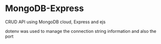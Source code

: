 # MongoDB-Express
CRUD API using MongoDB cloud, Express and ejs

dotenv was used to manage the connection string information and also the port